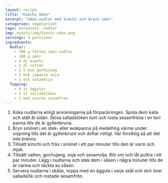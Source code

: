 ```yaml
---
layout: recipe
title: "Kimchi Udon"
excerpt: "Udon-nudlar med kimchi och brynt smör"
categories: vegetariskt
tags: koreanskt, nudlar
img: assets/img/kimchi-udon.png
servings: 4 portioner
ingredients:
  Nudlar:
    - 700 g färska udon-nudlar
    - 100 g smör
    - 4 dl kimchi
    - 1 dl vatten
    - 1.5 msk gochujang
    - 3 msk japansk soja
    - 1 msk sesamolja
  Topping:
    - 4 st äggulor
    - 2 st salladslökar
    - 1 msk svarta sesamfrön
---
```


1. Koka nudlarna enligt anvisningarna på förpackningen. Spola dem kalla och
   ställ åt sidan. Skiva salladslöken tunt och rosta sesamfröna i en torr panna
   tills de är gyllenbruna.
2. Bryn smöret i en stek- eller wokpanna på medelhög värme under vispning tills
   det är gyllenbrunt och doftar nötigt. Var försiktig så att det inte bränns.
3. Tillsätt kimchi och fräs i smöret i ett par minuter tills den är varm och
   mjuk.
4. Tillsätt vatten, gochujang, soja och sesamolja. Rör om och låt puttra i ett
   par minuter. Lägg i nudlarna och stek dem i såsen i några minuter tills de är
   varma och täckta av såsen.
5. Servera nudlarna i skålar, toppa med en äggula i varje skål och strö över
   salladslök och rostade sesamfrön.
